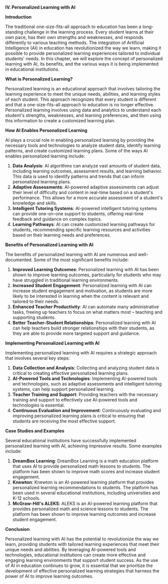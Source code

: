 **IV. Personalized Learning with AI**

**Introduction**

The traditional one-size-fits-all approach to education has been a long-standing challenge in the learning process. Every student learns at their own pace, has their own strengths and weaknesses, and responds differently to various teaching methods. The integration of Artificial Intelligence (AI) in education has revolutionized the way we learn, making it possible to provide personalized learning experiences tailored to individual students' needs. In this chapter, we will explore the concept of personalized learning with AI, its benefits, and the various ways it is being implemented in educational institutions.

**What is Personalized Learning?**

Personalized learning is an educational approach that involves tailoring the learning experience to meet the unique needs, abilities, and learning styles of each student. This approach recognizes that every student is different and that a one-size-fits-all approach to education is no longer effective. Personalized learning involves using data and analytics to understand each student's strengths, weaknesses, and learning preferences, and then using this information to create a customized learning plan.

**How AI Enables Personalized Learning**

AI plays a crucial role in enabling personalized learning by providing the necessary tools and technologies to analyze student data, identify learning patterns, and create customized learning plans. Some of the ways AI enables personalized learning include:

1. **Data Analysis**: AI algorithms can analyze vast amounts of student data, including learning outcomes, assessment results, and learning behavior. This data is used to identify patterns and trends that can inform personalized learning plans.
2. **Adaptive Assessments**: AI-powered adaptive assessments can adjust their level of difficulty and content in real-time based on a student's performance. This allows for a more accurate assessment of a student's knowledge and skills.
3. **Intelligent Tutoring Systems**: AI-powered intelligent tutoring systems can provide one-on-one support to students, offering real-time feedback and guidance on complex topics.
4. **Learning Pathways**: AI can create customized learning pathways for students, recommending specific learning resources and activities based on their learning needs and preferences.

**Benefits of Personalized Learning with AI**

The benefits of personalized learning with AI are numerous and well-documented. Some of the most significant benefits include:

1. **Improved Learning Outcomes**: Personalized learning with AI has been shown to improve learning outcomes, particularly for students who may have struggled in traditional learning environments.
2. **Increased Student Engagement**: Personalized learning with AI can increase student engagement and motivation, as students are more likely to be interested in learning when the content is relevant and tailored to their needs.
3. **Enhanced Teacher Productivity**: AI can automate many administrative tasks, freeing up teachers to focus on what matters most – teaching and supporting students.
4. **Better Teacher-Student Relationships**: Personalized learning with AI can help teachers build stronger relationships with their students, as they are able to provide more targeted support and guidance.

**Implementing Personalized Learning with AI**

Implementing personalized learning with AI requires a strategic approach that involves several key steps:

1. **Data Collection and Analysis**: Collecting and analyzing student data is critical to creating effective personalized learning plans.
2. **AI-Powered Tools and Technologies**: Implementing AI-powered tools and technologies, such as adaptive assessments and intelligent tutoring systems, can help support personalized learning.
3. **Teacher Training and Support**: Providing teachers with the necessary training and support to effectively use AI-powered tools and technologies is essential.
4. **Continuous Evaluation and Improvement**: Continuously evaluating and improving personalized learning plans is critical to ensuring that students are receiving the most effective support.

**Case Studies and Examples**

Several educational institutions have successfully implemented personalized learning with AI, achieving impressive results. Some examples include:

1. **DreamBox Learning**: DreamBox Learning is a math education platform that uses AI to provide personalized math lessons to students. The platform has been shown to improve math scores and increase student engagement.
2. **Knewton**: Knewton is an AI-powered learning platform that provides personalized learning recommendations to students. The platform has been used in several educational institutions, including universities and K-12 schools.
3. **McGraw-Hill's ALEKS**: ALEKS is an AI-powered learning platform that provides personalized math and science lessons to students. The platform has been shown to improve learning outcomes and increase student engagement.

**Conclusion**

Personalized learning with AI has the potential to revolutionize the way we learn, providing students with tailored learning experiences that meet their unique needs and abilities. By leveraging AI-powered tools and technologies, educational institutions can create more effective and engaging learning environments that support student success. As the use of AI in education continues to grow, it is essential that we prioritize the development of effective personalized learning strategies that harness the power of AI to improve learning outcomes.